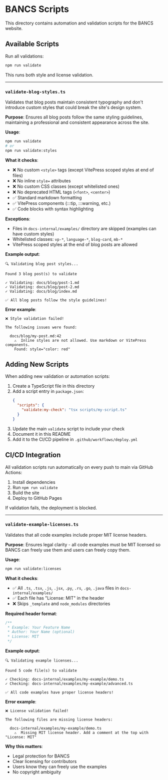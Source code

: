 # BANCS Scripts

This directory contains automation and validation scripts for the BANCS website.

## Available Scripts

Run all validations:

```bash
npm run validate
```

This runs both style and license validation.

---

### `validate-blog-styles.ts`

Validates that blog posts maintain consistent typography and don't introduce custom styles that could break the site's design system.

**Purpose**: Ensures all blog posts follow the same styling guidelines, maintaining a professional and consistent appearance across the site.

**Usage**:

```bash
npm run validate
# or
npm run validate:styles
```

**What it checks**:

- ❌ No custom `<style>` tags (except VitePress scoped styles at end of files)
- ❌ No inline `style=` attributes
- ❌ No custom CSS classes (except whitelisted ones)
- ❌ No deprecated HTML tags (`<font>`, `<center>`)
- ✅ Standard markdown formatting
- ✅ VitePress components (:::tip, :::warning, etc.)
- ✅ Code blocks with syntax highlighting

**Exceptions**:

- Files in `docs-internal/examples/` directory are skipped (examples can have custom styles)
- Whitelisted classes: `vp-*`, `language-*`, `blog-card`, `mb-*`
- VitePress scoped styles at the end of blog posts are allowed

**Example output**:

```
🔍 Validating blog post styles...

Found 3 blog post(s) to validate

✓ Validating: docs/blog/post-1.md
✓ Validating: docs/blog/post-2.md
✓ Validating: docs/blog/index.md

✅ All blog posts follow the style guidelines!
```

**Error example**:

```
❌ Style validation failed!

The following issues were found:

  docs/blog/my-post.md:42
    ⚠️  Inline styles are not allowed. Use markdown or VitePress components.
    Found: style="color: red"
```

## Adding New Scripts

When adding new validation or automation scripts:

1. Create a TypeScript file in this directory
2. Add a script entry in `package.json`:
   ```json
   {
     "scripts": {
       "validate:my-check": "tsx scripts/my-script.ts"
     }
   }
   ```
3. Update the main `validate` script to include your check
4. Document it in this README
5. Add it to the CI/CD pipeline in `.github/workflows/deploy.yml`

## CI/CD Integration

All validation scripts run automatically on every push to main via GitHub Actions:

1. Install dependencies
2. Run `npm run validate`
3. Build the site
4. Deploy to GitHub Pages

If validation fails, the deployment is blocked.

---

### `validate-example-licenses.ts`

Validates that all code examples include proper MIT license headers.

**Purpose**: Ensures legal clarity - all code examples must be MIT licensed so BANCS can freely use them and users can freely copy them.

**Usage**:

```bash
npm run validate:licenses
```

**What it checks**:

- ✅ All `.ts`, `.tsx`, `.js`, `.jsx`, `.py`, `.rs`, `.go`, `.java` files in `docs-internal/examples/`
- ✅ Each file has "License: MIT" in the header
- ❌ Skips `_template` and `node_modules` directories

**Required header format**:

```typescript
/**
 * Example: Your Feature Name
 * Author: Your Name (optional)
 * License: MIT
 */
```

**Example output**:

```
🔍 Validating example licenses...

Found 5 code file(s) to validate

✓ Checking: docs-internal/examples/my-example/demo.ts
✓ Checking: docs-internal/examples/my-example/advanced.ts

✅ All code examples have proper license headers!
```

**Error example**:

```
❌ License validation failed!

The following files are missing license headers:

  docs-internal/examples/my-example/demo.ts
    ⚠️  Missing MIT license header. Add a comment at the top with "License: MIT"
```

**Why this matters**:

- Legal protection for BANCS
- Clear licensing for contributors
- Users know they can freely use the examples
- No copyright ambiguity
